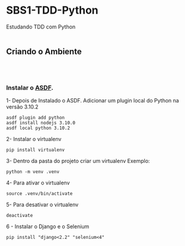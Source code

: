 # SBS1-TDD-Python

Estudando TDD com Python
<br />
<br />

## **Criando o Ambiente**
<br />
<br />

### Instalar o [ASDF](https://asdf-vm.com/guide/getting-started.html#_1-install-dependencies).

1- Depois de Instalado o ASDF. Adicionar um plugin local do Python na versão 3.10.2

```
asdf plugin add python
asdf install nodejs 3.10.0
asdf local python 3.10.2
```

2- Instalar o virtualenv
```
pip install virtualenv
```

3- Dentro da pasta do projeto criar um virtualenv
Exemplo:

```
python -m venv .venv
```

4- Para ativar o virtualenv
```
source .venv/bin/activate 
```

5- Para desativar o virtualenv
```
deactivate
```

6 - Instalar o Django e o Selenium

```
pip install "django<2.2" "selenium<4"
```